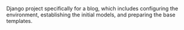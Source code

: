 Django project specifically for a blog, which includes configuring the environment, establishing the initial models, and preparing the base templates.
